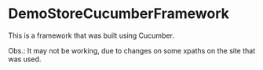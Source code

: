 # DemoStoreCucumberFramework
This is a framework that was built using Cucumber.

Obs.: It may not be working, due to changes on some xpaths on the site that was used.
